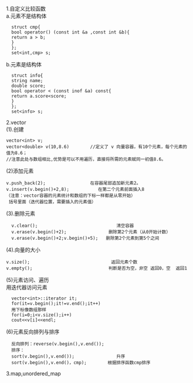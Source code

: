 1.自定义比较函数  
a.元素不是结构体  

      struct cmp{
      bool operator() (const int &a ,const int &b){
      return a > b;
      }
      };
      set<int,cmp> s; 

b.元素是结构体  

      struct info{
      string name;
      double score;
      bool operator < (const inof &a) const{
      return a.score<score;
      }
      };
      set<info> s;
      
      
2.vector  
(1).创建  

    vector<int> v;
    vector<double> v(10,8.6)        //定义了 v 向量容器，有10个元素，每个元素的值为8.6；
    //注意此处与数组相比,优势是可以不用遍历，直接将所需的元素赋同一初值8.6。  

(2)添加元素    

    v.push_back(2);                 在容器尾部追加新元素2。
    v.insert(v.begin()+2,8);           在第二个元素前面插入8
    （注意：vector容器的元素统计和数组的下标一样都是从零开始）
     括号里面（迭代器位置，需要插入的元素值）
 
(3).删除元素   

      v.clear();                              清空容器
      v.erase(v.begin()+2);                删除第2个元素（从0开始计数）
      v.erase(v.begin()+2;v.begin()+5);   删除第2个元素到第5个之间
(4).向量的大小  

    v.size();                               返回元素个数
    v.empty();                             判断是否为空，非空 返回0，空  返回1
(5)元素访问、遍历  
用迭代器访问元素  

      vector<int>::iterator it;
      for(it=v.begin();it!=v.end();it++)
      用下标像数组那样
      for(i=0;i<v.size();i++)
      cout<<v[i]<<endl;

(6)元素反向排列与排序            

      反向排列：reverse(v.begin(),v.end());
      排序：
      sort(v.begin(),v.end());                升序
      sort(v.begin(),v.end()，cmp);        根据排序函数cmp排序 

3.map,unordered_map
